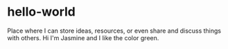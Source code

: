 # hello-world
Place where I can store ideas, resources, or even share and discuss things with others.
Hi I'm Jasmine and I like the color green.
